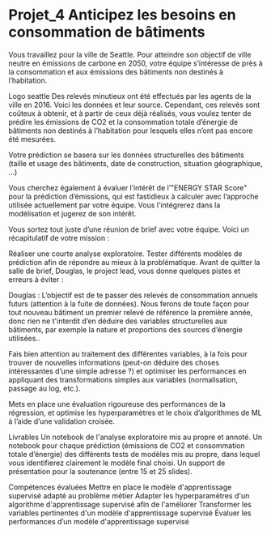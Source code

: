 # Projet_4 Anticipez les besoins en consommation de bâtiments

Vous travaillez pour la ville de Seattle. Pour atteindre son objectif de ville neutre en émissions de carbone en 2050, votre équipe s’intéresse de près à la consommation et aux émissions des bâtiments non destinés à l’habitation.

Logo seattle
Des relevés minutieux ont été effectués par les agents de la ville en 2016. Voici les données et leur source. Cependant, ces relevés sont coûteux à obtenir, et à partir de ceux déjà réalisés, vous voulez tenter de prédire les émissions de CO2 et la consommation totale d’énergie de bâtiments non destinés à l’habitation pour lesquels elles n’ont pas encore été mesurées.

Votre prédiction se basera sur les données structurelles des bâtiments (taille et usage des bâtiments, date de construction, situation géographique, ...)

Vous cherchez également à évaluer l’intérêt de l’"ENERGY STAR Score" pour la prédiction d’émissions, qui est fastidieux à calculer avec l’approche utilisée actuellement par votre équipe. Vous l'intégrerez dans la modélisation et jugerez de son intérêt.

Vous sortez tout juste d’une réunion de brief avec votre équipe. Voici un récapitulatif de votre mission :

Réaliser une courte analyse exploratoire.
Tester différents modèles de prédiction afin de répondre au mieux à la problématique.
Avant de quitter la salle de brief, Douglas, le project lead, vous donne quelques pistes et erreurs à éviter :



Douglas : L’objectif est de te passer des relevés de consommation annuels futurs (attention à la fuite de données). Nous ferons de toute façon pour tout nouveau bâtiment un premier relevé de référence la première année, donc rien ne t'interdit d’en déduire des variables structurelles aux bâtiments, par exemple la nature et proportions des sources d’énergie utilisées.. 

Fais bien attention au traitement des différentes variables, à la fois pour trouver de nouvelles informations (peut-on déduire des choses intéressantes d’une simple adresse ?) et optimiser les performances en appliquant des transformations simples aux variables (normalisation, passage au log, etc.).

Mets en place une évaluation rigoureuse des performances de la régression, et optimise les hyperparamètres et le choix d’algorithmes de ML à l’aide d’une validation croisée.



Livrables
Un notebook de l'analyse exploratoire mis au propre et annoté.
Un notebook pour chaque prédiction (émissions de CO2 et consommation totale d’énergie) des différents tests de modèles mis au propre, dans lequel vous identifierez clairement le modèle final choisi.
Un support de présentation pour la soutenance (entre 15 et 25 slides).

Compétences évaluées
Mettre en place le modèle d'apprentissage supervisé adapté au problème métier
Adapter les hyperparamètres d'un algorithme d'apprentissage supervisé afin de l'améliorer
Transformer les variables pertinentes d'un modèle d'apprentissage supervisé
Évaluer les performances d’un modèle d'apprentissage supervisé
